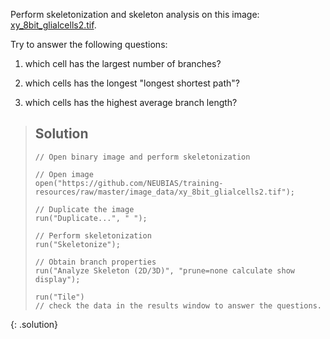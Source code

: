 Perform skeletonization and skeleton analysis on this image: [xy_8bit_glialcells2.tif](https://github.com/NEUBIAS/training-resources/raw/master/image_data/xy_8bit_glialcells2.tif).

Try to answer the following questions:

1. which cell has the largest number of branches?

2. which cells has the longest "longest shortest path"?

3. which cells has the highest average branch length?

> ## Solution
> ```
>// Open binary image and perform skeletonization
>
>// Open image
>open("https://github.com/NEUBIAS/training-resources/raw/master/image_data/xy_8bit_glialcells2.tif");
>
>// Duplicate the image
>run("Duplicate...", " ");
>
>// Perform skeletonization
>run("Skeletonize");
>
>// Obtain branch properties
>run("Analyze Skeleton (2D/3D)", "prune=none calculate show display");
>
>run("Tile")
>// check the data in the results window to answer the questions.
> ```
{: .solution}
